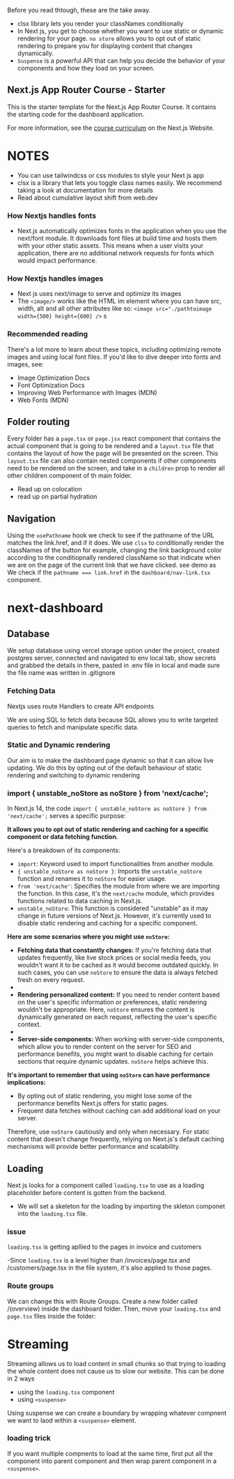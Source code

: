 Before you read thtough, these are the take away.

- clsx library lets you render your classNames conditionally
- In Next js, you get to choose whether you want to use static or dynamic rendering for your page. `no store` allows you to opt out of static rendering to prepare you for displaying content that changes dynamically.
- `Suspense` is a powerful API that can help you decide the behavior of your components and how they load on your screen.

## Next.js App Router Course - Starter

This is the starter template for the Next.js App Router Course. It contains the starting code for the dashboard application.

For more information, see the [course curriculum](https://nextjs.org/learn) on the Next.js Website.

# NOTES

- You can use tailwindcss or css modules to style your Next js app
- clsx is a library that lets you toggle class names easily. We recommend taking a look at documentation for more details
- Read about cumulative layout shift from web.dev

### How Nextjs handles fonts

- Next.js automatically optimizes fonts in the application when you use the next/font module. It downloads font files at build time and hosts them with your other static assets. This means when a user visits your application, there are no additional network requests for fonts which would impact performance.

### How Nextjs handles images

- Next js uses next/image to serve and optimize its images
- The `<image/>` works like the HTML im element where you can have src, width, alt and all other attributes like so:
  `<image src="./pathtoimage width={500} height={600} />`
  s

### Recommended reading

There's a lot more to learn about these topics, including optimizing remote images and using local font files. If you'd like to dive deeper into fonts and images, see:

- Image Optimization Docs
- Font Optimization Docs
- Improving Web Performance with Images (MDN)
- Web Fonts (MDN)

## Folder routing

Every folder has a `page.tsx` or `page.jsx` react component that contains the actual component that is going to be rendered and a `layout.tsx` file
that contains the layout of how the page will be presented on the screen. This `layout.tsx` file can also contain nested components if other components need to be rendered on the screen, and take in a `children` prop to render all other children component of th main folder.

- Read up on colocation
- read up on partial hydration

## Navigation

Using the `usePathname` hook we check to see if the pathname of the URL matches the link.href, and if it does. We use `clsx` to conditionally render the classNames of the button for example, changing the link background color according to the conditiopnally rendered className so that indicate when we are on the page of the current link that we have clicked. see demo as We check if the `pathname === link.href` in the `dashboard/nav-link.tsx` component.

# next-dashboard

## Database

We setup database using vercel storage option under the project, created postgres server, connected and navigated to env local tab,
show secrets and grabbed the details in there, pasted in .env file in local and made sure the file name was written in .gitignore

### Fetching Data

Nextjs uses route Handlers to create API endpoints

We are using SQL to fetch data because SQL allows you to write targeted queries to fetch and manipulate specific data.

### Static and Dynamic rendering

Our aim is to make the dashboard page dynamic so that it can allow live updating. We do this by opting out of the default behaviour of static rendering and switching to dynamic rendering

### import { unstable_noStore as noStore } from 'next/cache';

In Next.js 14, the code `import { unstable_noStore as noStore } from 'next/cache';` serves a specific purpose:

**It allows you to opt out of static rendering and caching for a specific component or data fetching function.**

Here's a breakdown of its components:

- `import`: Keyword used to import functionalities from another module.
- `{ unstable_noStore as noStore }`: Imports the `unstable_noStore` function and renames it to `noStore` for easier usage.
- `from 'next/cache'`: Specifies the module from where we are importing the function. In this case, it's the `next/cache` module, which provides functions related to data caching in Next.js.
- `unstable_noStore`: This function is considered "unstable" as it may change in future versions of Next.js. However, it's currently used to disable static rendering and caching for a specific component.

**Here are some scenarios where you might use `noStore`:**

- **Fetching data that constantly changes:** If you're fetching data that updates frequently, like live stock prices or social media feeds, you wouldn't want it to be cached as it would become outdated quickly. In such cases, you can use `noStore` to ensure the data is always fetched fresh on every request.
-
- **Rendering personalized content:** If you need to render content based on the user's specific information or preferences, static rendering wouldn't be appropriate. Here, `noStore` ensures the content is dynamically generated on each request, reflecting the user's specific context.
-
- **Server-side components:** When working with server-side components, which allow you to render content on the server for SEO and performance benefits, you might want to disable caching for certain sections that require dynamic updates. `noStore` helps achieve this.

**It's important to remember that using `noStore` can have performance implications:**

- By opting out of static rendering, you might lose some of the performance benefits Next.js offers for static pages.
- Frequent data fetches without caching can add additional load on your server.

Therefore, use `noStore` cautiously and only when necessary. For static content that doesn't change frequently, relying on Next.js's default caching mechanisms will provide better performance and scalability.

## Loading

Next js looks for a component called `loading.tsx` to use as a loading placeholder before content is gotten from the backend.

- We will set a skeleton for the loading by importing the skleton componet into the `loading.tsx` file.

### issue

`loading.tsx` is getting apllied to the pages in invoice and customers

-Since `loading.tsx` is a level higher than /invoices/page.tsx and /customers/page.tsx in the file system, it's also applied to those pages.

### Route groups

We can change this with Route Groups. Create a new folder called /(overview) inside the dashboard folder. Then, move your `loading.tsx` and `page.tsx` files inside the folder:

# Streaming

Streaming allows us to load content in small chunks so that trying to loading the whole content does not cause us to slow our website. This can be done in 2 ways

- using the `loading.tsx` component
- using `<suspense>`

Using suspense we can create a boundary by wrapping whatever compnent we want to laod within a `<suspense>` element.

### loading trick

If you want multiple compnents to load at the same time, first put all the component into parent component and then wrap parent component in a `<suspense>`.
